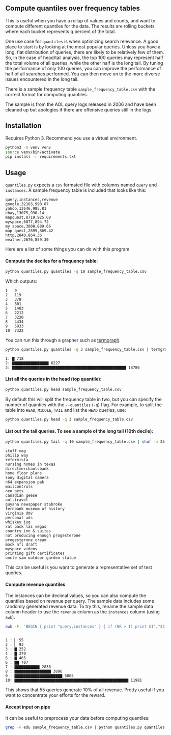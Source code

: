 ## Compute quantiles over frequency tables

This is useful when you have a rollup of values and counts, and want to
compute different quantiles for the data. The results are rolling buckets where
each bucket represents q percent of the total. 

One use case for `quantiles` is when optimizing search relevance.  A good place
to start is by looking at the most popular queries. Unless you have a long,
flat distribution of queries, there are likely to be relatively few of them.
So, in the case of head/tail analysis, the top 100 queries may represent
half the total volume of all queries, while the other half is the long tail.
By tuning the performance of only 100 queries, you can improve the
performance of half of all searches performed. You can then move on to the
more diverse issues encountered in the long tail.

There is a sample frequency table `sample_frequency_table.csv` with the correct
format for computing quantiles. 

The sample is from the AOL query logs released in 2006 and have been cleaned up
but apologies if there are offensive queries still in the logs.

## Installation

Requires Python 3. Recommend you use a virtual environment.

```sh
python3 -m venv venv
source venv/bin/activate
pip install -r requirements.txt
```

## Usage

`quantiles.py` expects a `csv` formated file with columns named `query` and
`instances`. A sample frequency table is included that looks like this:

```csv
query,instances,revenue
google,32163,990.87
yahoo,13646,985.81
ebay,13075,930.14
mapquest,8719,925.08
myspace,6877,894.72
my space,3008,889.66
map quest,2899,869.42
http,2840,864.36
weather,2676,859.30
```

Here are a list of some things you can do with this program.

#### Compute the deciles for a frequency table:

```sh
python quantiles.py quantiles -q 10 sample_frequency_table.csv
```

Which outputs:

```text
1	9
2	119
3	378
4	801
5	1403
6	2212
7	3220
8	4434
9	5833
10	7322
```

You can run this through a grapher such as [termgraph](https://github.com/mkaz/termgraph).

```sh
python quantiles.py quantiles -q 3 sample_frequency_table.csv | termgraph --format '{:.0f}
```

```text
1: ▇ 718
2: ▇▇▇▇▇▇▇▇▇▇▇▇▇▇▇▇ 6227
3: ▇▇▇▇▇▇▇▇▇▇▇▇▇▇▇▇▇▇▇▇▇▇▇▇▇▇▇▇▇▇▇▇▇▇▇▇▇▇▇▇▇▇▇▇▇▇▇▇▇▇ 18786
```

#### List all the queries in the head (top quantile):

```sh
python quantiles.py head sample_frequency_table.csv
```

By default this will split the frequency table in two, but you can specify the
number of quanties with the `--quantiles` (`-q`) flag. For example, to split the
table into `HEAD`, `MIDDLE`, `TAIL` and list the `HEAD` queries, use:

```sh
python quantiles.py head -q 3 sample_frequency_table.csv
```

#### List out the tail queries. To see a sample of the long tail (10th decile):

```sh
python quantiles.py tail -q 10 sample_frequency_table.csv | shuf -n 25
```

```text
stuff mag
philip way
reformista
nursing homes in texas
directmerchantsbank
home floor plans
sony digital camera
n64 expansion pak
mailcontrols
neo pets
canadian geese
aol.travel
guyana newspaper stabroke
fernbank museum of history
virginia dmv
personal ads
whiskey jug
rat pack las vegas
country inn & suites
not producing enough progesterone
progesterone cream
mock nfl draft
myspace videos
printing gift certificates
uncle sam outdoor garden statue
```

This can be useful is you want to generate a representative set of test
queries.

#### Compute revenue quantiles

The instances can be decimal values, so you can also compute the quantiles
based on revenue per query. The sample data includes some randomly generated
revenue data. To try this, rename the sample data column header to use the
`revenue` column as the `instances` column (using `awk`).

```sh
awk -F, 'BEGIN { print "query,instances" } { if (NR > 1) print $1","$3 }' sample_frequency_table.csv | python quantiles.py quantiles -q 10 | termgraph --format '{:.0f}'
```

```text

1 : ▏ 55
2 : ▏ 93
3 : ▇ 252
4 : ▇ 370
5 : ▇ 465
6 : ▇▇ 707
7 : ▇▇▇▇▇▇▇▇▇▇▇ 2836
8 : ▇▇▇▇▇▇▇▇▇▇▇▇▇▇▇▇ 3896
9 : ▇▇▇▇▇▇▇▇▇▇▇▇▇▇▇▇▇▇▇▇▇ 5065
10: ▇▇▇▇▇▇▇▇▇▇▇▇▇▇▇▇▇▇▇▇▇▇▇▇▇▇▇▇▇▇▇▇▇▇▇▇▇▇▇▇▇▇▇▇▇▇▇▇▇▇ 11981
```

This shows that 55 queries generate 10% of all revenue. Pretty useful if you
want to concentrate your efforts for the reward.

#### Accept input on pipe

It can be useful to preprocess your data before computing quantiles:

```sh
grep -v edu sample_frequency_table.csv | python quantiles.py quantiles
```

